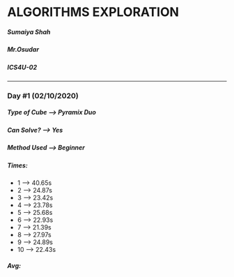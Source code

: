 # ALGORITHMS EXPLORATION
##### Sumaiya Shah  
##### Mr.Osudar     
##### ICS4U-02      
-----------------------------

### Day #1 (02/10/2020)
##### Type of Cube --> Pyramix Duo
##### Can Solve? --> Yes
##### Method Used --> Beginner
##### Times:
- 1 --> 40.65s
- 2 --> 24.87s
- 3 --> 23.42s
- 4 --> 23.78s
- 5 --> 25.68s
- 6 --> 22.93s
- 7 --> 21.39s
- 8 --> 27.97s
- 9 --> 24.89s
- 10 --> 22.43s
##### Avg: 
